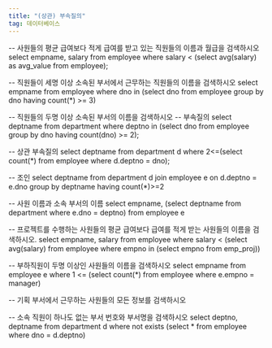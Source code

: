 ```yaml
---
title: "(상관) 부속질의"
tag: 데이터베이스
---
```


-- 사원들의 평균 급여보다 적게 급여를 받고 있는 직원들의 이름과 월급을 검색하시오
select empname, salary
from employee
where salary < (select avg(salary) as avg_value from employee);

-- 직원들이 세명 이상 소속된 부서에서 근무하는 직원들의 이름을 검색하시오
select empname
from employee
where dno in (select dno from employee group by dno having count(*) >= 3)

-- 직원들의 두명 이상 소속된 부서의 이름을 검색하시오
-- 부속질의
select deptname
from department
where deptno in (select dno from employee group by dno having count(dno) >= 2);

-- 상관 부속질의
select deptname
from department d
where 2<=(select count(*) from employee where d.deptno = dno); 

-- 조인
select deptname
from department d
join employee e
on d.deptno = e.dno
group by deptname
having count(*)>=2

-- 사원 이름과 소속 부서의 이름
select empname, (select deptname from department where e.dno = deptno)
from employee e

-- 프로젝트를 수행하는 사원들의 평균 급여보다 급여를 적게 받는 사원들의 이름을 검색하시오.
select empname, salary
from employee
where salary < (select avg(salary)
from employee 
where empno in (select empno from emp_proj))

-- 부하직원이 두명 이상인 사원들의 이름을 검색하시오
select empname
from employee e
where 1 <= (select count(*) from employee where e.empno = manager)

-- 기획 부서에서 근무하는 사원들의 모든 정보를 검색하시오


-- 소속 직원이 하나도 없는 부서 번호와 부서명을 검색하시오
select deptno, deptname
from department d
where not exists (select * from employee where dno = d.deptno)
